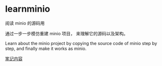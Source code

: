 # learnminio
阅读 minio 的源码用

通过一步一步模仿重建 minio 项目， 来理解它的源码以及架构。

Learn about the minio project by copying the source code of minio step by step, and finally make it works as minio.

[笔记内容](./notes.md)
